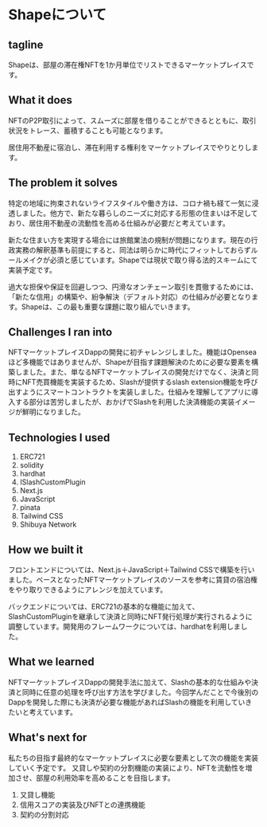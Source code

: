 # Shapeについて

## tagline

Shapeは、部屋の滞在権NFTを1か月単位でリストできるマーケットプレイスです。

## What it does

NFTのP2P取引によって、スムーズに部屋を借りることができるとともに、取引状況をトレース、蓄積することも可能となります。  

居住用不動産に宿泊し、滞在利用する権利をマーケットプレイスでやりとりします。

## The problem it solves

特定の地域に拘束されないライフスタイルや働き方は、コロナ禍も経て一気に浸透しました。他方で、新たな暮らしのニーズに対応する形態の住まいは不足しており、居住用不動産の流動性を高める仕組みが必要だと考えています。

新たな住まい方を実現する場合には旅館業法の規制が問題になります。現在の行政実務の解釈基準も前提にすると、同法は明らかに時代にフィットしておらずルールメイクが必須と感じています。Shapeでは現状で取り得る法的スキームにて実装予定です。  

過大な担保や保証を回避しつつ、円滑なオンチェーン取引を貫徹するためには、「新たな信用」の構築や、紛争解決（デフォルト対応）の仕組みが必要となります。Shapeは、この最も重要な課題に取り組んでいきます。

## Challenges I ran into

NFTマーケットプレイスDappの開発に初チャレンジしました。機能はOpenseaほど多機能ではありませんが、Shapeが目指す課題解決のために必要な要素を構築しました。また、単なるNFTマーケットプレイスの開発だけでなく、決済と同時にNFT売買機能を実装するため、Slashが提供するslash extension機能を呼び出すようにスマートコントラクトを実装しました。仕組みを理解してアプリに導入する部分は苦労しましたが、おかげでSlashを利用した決済機能の実装イメージが鮮明になりました。

## Technologies I used

1. ERC721
2. solidity
3. hardhat
4. ISlashCustomPlugin
5. Next.js
6. JavaScript
7. pinata
8. Tailwind CSS
9. Shibuya Network

## How we built it

フロントエンドについては、Next.js＋JavaScript＋Tailwind CSSで構築を行いました。ベースとなったNFTマーケットプレイスのソースを参考に賃貸の宿泊権をやり取りできるようにアレンジを加えています。  

バックエンドについては、ERC721の基本的な機能に加えて、SlashCustomPluginを継承して決済と同時にNFT発行処理が実行されるように調整しています。開発用のフレームワークについては、hardhatを利用しました。

## What we learned

NFTマーケットプレイスDappの開発手法に加えて、Slashの基本的な仕組みや決済と同時に任意の処理を呼び出す方法を学びました。今回学んだことで今後別のDappを開発した際にも決済が必要な機能があればSlashの機能を利用していきたいと考えています。

## What's next for

私たちの目指す最終的なマーケットプレイスに必要な要素として次の機能を実装していく予定です。
又貸しや契約の分割機能の実装により、NFTを流動性を増加させ、部屋の利用効率を高めることを目指します。

1. 又貸し機能
2. 信用スコアの実装及びNFTとの連携機能
3. 契約の分割対応
